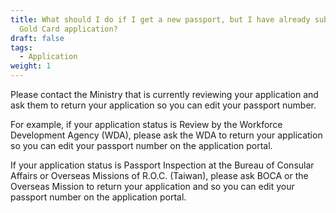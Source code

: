 ```yaml
---
title: What should I do if I get a new passport, but I have already submitted my
  Gold Card application?
draft: false
tags:
  - Application
weight: 1
---
```

Please contact the Ministry that is currently reviewing your application and ask them to return your application so you can edit your passport number.

For example, if your application status is Review by the Workforce Development Agency (WDA), please ask the WDA to return your application so you can edit your passport number on the application portal.

If your application status is Passport Inspection at the Bureau of Consular Affairs or Overseas Missions of R.O.C. (Taiwan), please ask BOCA or the Overseas Mission to return your application and so you can edit your passport number on the application portal.